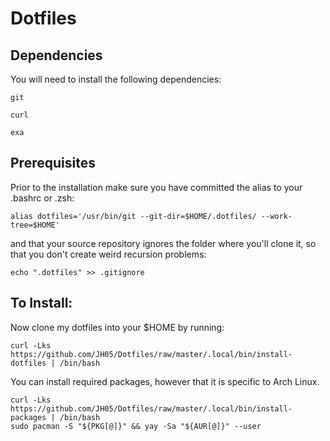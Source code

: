 # Dotfiles

## Dependencies
You will need to install the following dependencies:

`git`

`curl`

`exa`

## Prerequisites
Prior to the installation make sure you have committed the alias to your .bashrc or .zsh:

```
alias dotfiles='/usr/bin/git --git-dir=$HOME/.dotfiles/ --work-tree=$HOME'
```

and that your source repository ignores the folder where you'll clone it, so that you don't create weird recursion problems:

```
echo ".dotfiles" >> .gitignore
```

## To Install:
Now clone my dotfiles into your $HOME by running:

```
curl -Lks https://github.com/JH05/Dotfiles/raw/master/.local/bin/install-dotfiles | /bin/bash
```

You can install required packages, however that it is specific to Arch Linux.

```
curl -Lks https://github.com/JH05/Dotfiles/raw/master/.local/bin/install-packages | /bin/bash 
sudo pacman -S "${PKG[@]}" && yay -Sa "${AUR[@]}" --user
```
